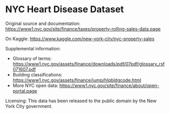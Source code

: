 # NYC Heart Disease Dataset

Original source and documentation: https://www1.nyc.gov/site/finance/taxes/property-rolling-sales-data.page

On Kaggle: https://www.kaggle.com/new-york-city/nyc-property-sales

Supplemental information:

* Glossary of terms: https://www1.nyc.gov/assets/finance/downloads/pdf/07pdf/glossary_rsf071607.pdf
* Building classifications: https://www1.nyc.gov/assets/finance/jump/hlpbldgcode.html
* More NYC open data: https://www1.nyc.gov/site/finance/about/open-portal.page

Licensing: This data has been released to the public domain by the New York City government.

